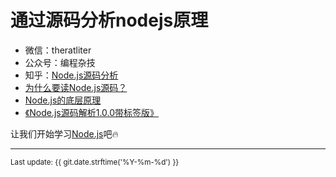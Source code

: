 # 通过源码分析nodejs原理<br/>

* 微信：theratliter<br /> 
* 公众号：编程杂技 <br />
* 知乎：[Node.js源码分析](https://www.zhihu.com/column/c_1094251741922619392)
* [为什么要读Node.js源码？](https://zhuanlan.zhihu.com/p/350625461)<br/>
* [Node.js的底层原理](https://zhuanlan.zhihu.com/p/375276722)<br/>
* [《Node.js源码解析1.0.0带标签版》](https://11111-1252105172.cos.ap-shanghai.myqcloud.com/understand-nodejs%EF%BC%88%E5%B8%A6%E6%A0%87%E7%AD%BE%E7%89%88%EF%BC%89.pdf)<br/>


让我们开始学习[Node.js](overview.md)吧🔥

---

<small>Last update: {{ git.date.strftime('%Y-%m-%d') }}</small>